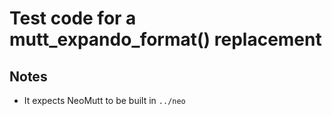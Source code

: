 # Test code for a mutt_expando_format() replacement

## Notes

- It expects NeoMutt to be built in `../neo`

